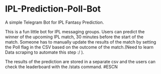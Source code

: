 # IPL-Prediction-Poll-Bot
A simple Telegram Bot for IPL Fantasy Prediction. 

This is a fun little bot for IPL messaging groups. Users can predict the winner of the upcoming IPL match, 30 minutes before the start of the match. 
Someone has to manually update the results of the match by setting the Poll flag in the CSV based on the outcome of the match.(Need to learn Data scraping to automate this step :/ ). 

The results of the prediction are stored in a separate csv and the users can check the leaderboard with the /stats command.
#ESCN
